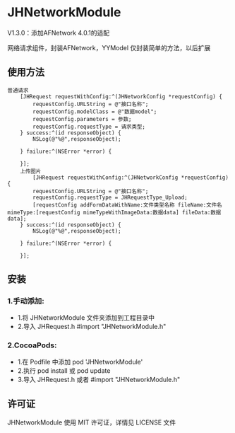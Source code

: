 # JHNetworkModule
V1.3.0：添加AFNetwork 4.0.1的适配


网络请求组件，封装AFNetwork，YYModel
仅封装简单的方法，以后扩展
## 使用方法

```objc
普通请求
    [JHRequest requestWithConfig:^(JHNetworkConfig *requestConfig) {
        requestConfig.URLString = @"接口名称";
        requestConfig.modelClass = @"数据model";
        requestConfig.parameters = 参数;
        requestConfig.requestType = 请求类型;
    } success:^(id responseObject) {
        NSLog(@"%@",responseObject);
        
    } failure:^(NSError *error) {
        
    }];
    上传图片
        [JHRequest requestWithConfig:^(JHNetworkConfig *requestConfig) {
        requestConfig.URLString = @"接口名称";
        requestConfig.requestType = JHRequestType_Upload;
        [requestConfig addFormDataWithName:文件类型名称 fileName:文件名 mimeType:[requestConfig mimeTypeWithImageData:数据data] fileData:数据data];
    } success:^(id responseObject) {
        NSLog(@"%@",responseObject);
        
    } failure:^(NSError *error) {
        
    }];
```
##  安装
### 1.手动添加:<br>
*   1.将 JHNetworkModule 文件夹添加到工程目录中<br>
*   2.导入 JHRequest.h   #import "JHNetworkModule.h"

### 2.CocoaPods:<br>
*   1.在 Podfile 中添加 pod 'JHNetworkModule'<br>
*   2.执行 pod install 或 pod update<br>
*   3.导入 JHRequest.h 或者 #import "JHNetworkModule.h"



##  许可证
JHNetworkModule 使用 MIT 许可证，详情见 LICENSE 文件

